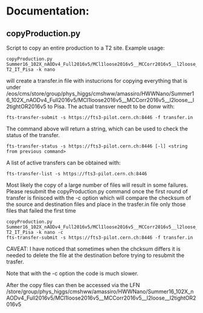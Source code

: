 # Documentation:

## copyProduction.py
Script to copy an entire production to a T2 site. Example usage:

    copyProduction.py Summer16_102X_nAODv4_Full2016v5/MCl1loose2016v5__MCCorr2016v5__l2loose__l2tightOR2016v5 T2_IT_Pisa -k nano
   
will create a transfer.in file with instucrions for copying everything that is under   /eos/cms/store/group/phys_higgs/cmshww/amassiro/HWWNano/Summer16_102X_nAODv4_Full2016v5/MCl1loose2016v5__MCCorr2016v5__l2loose__l2tightOR2016v5
to Pisa. 
The actual transver needt to be donw with:

    fts-transfer-submit -s https://fts3-pilot.cern.ch:8446 -f transfer.in
   
The command above will return a string, which can be used to check the status of the transfer.

    fts-transfer-status -s https://fts3-pilot.cern.ch:8446 [-l] <string from previous command>
  
A list of active transfers can be obtained with:

    fts-transfer-list -s https://fts3-pilot.cern.ch:8446
  
Most likely the copy of a large number of files will result in some failures. Please resubmit the copyProduction.py command once the first round of transfer is finisced with the -c option
which will compare the checksum of the source and destination files and place in the trasfer.in file only those files that failed the first time

    copyProduction.py Summer16_102X_nAODv4_Full2016v5/MCl1loose2016v5__MCCorr2016v5__l2loose__l2tightOR2016v5 T2_IT_Pisa -k nano -c   
    fts-transfer-submit -s https://fts3-pilot.cern.ch:8446 -f transfer.in
    
CAVEAT: I have noticed that sometimes when the chcksum differs it is needed to delete the file at the destination before trying to resubmit the trasfer.    

Note that with the -c option the code is much slower.

After the copy files can then be accessed via the LFN /store/group/phys_higgs/cmshww/amassiro/HWWNano/Summer16_102X_nAODv4_Full2016v5/MCl1loose2016v5__MCCorr2016v5__l2loose__l2tightOR2016v5

